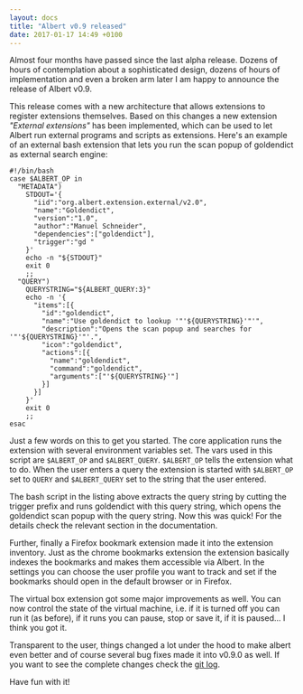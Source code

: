 ```yaml
---
layout: docs
title: "Albert v0.9 released"
date: 2017-01-17 14:49 +0100
---
```

Almost four months have passed since the last alpha release. Dozens of hours of contemplation about a sophisticated design, dozens of hours of implementation and even a broken arm later I am happy to announce the release of Albert v0.9.

This release comes with a new architecture that allows extensions to register extensions themselves. Based on this changes a new extension *"External extensions"* has been implemented, which can be used to let Albert run external programs and scripts as extensions. Here's an example of an external bash extension that lets you run the scan popup of goldendict as external search engine:

```
#!/bin/bash
case $ALBERT_OP in
  "METADATA")
    STDOUT='{
      "iid":"org.albert.extension.external/v2.0",
      "name":"Goldendict",
      "version":"1.0",
      "author":"Manuel Schneider",
      "dependencies":["goldendict"],
      "trigger":"gd "
    }'
    echo -n "${STDOUT}"
    exit 0
    ;;
  "QUERY")
    QUERYSTRING="${ALBERT_QUERY:3}"
    echo -n '{
      "items":[{
        "id":"goldendict",
        "name":"Use goldendict to lookup '"'${QUERYSTRING}'"'",
        "description":"Opens the scan popup and searches for '"'${QUERYSTRING}'"'.",
        "icon":"goldendict",
        "actions":[{
          "name":"goldendict",
          "command":"goldendict",
          "arguments":["'${QUERYSTRING}'"]
        }]
      }]
    }'
    exit 0
    ;;
esac

```
Just a few words on this to get you started. The core application runs the extension with several environment variables set. The vars used in this script are `$ALBERT_OP` and `$ALBERT_QUERY`. `$ALBERT_OP` tells the extension what to do. When the user enters a query the extension is started with `$ALBERT_OP` set to `QUERY` and `$ALBERT_QUERY` set to the string that the user entered.

The bash script in the listing above extracts the query string by cutting the trigger prefix and runs goldendict with this query string, which opens the goldendict scan popup with the query string. Now this was quick! For the details check the relevant section in the documentation.

Further, finally a Firefox bookmark extension made it into the extension inventory. Just as the chrome bookmarks extension the extension basically indexes the bookmarks and makes them accessible via Albert. In the settings you can choose the user profile you want to track and set if the bookmarks should open in the default browser or in Firefox.

The virtual box extension got some major improvements as well. You can now control the state of the virtual machine, i.e. if it is turned off you can run it (as before), if it runs you can pause, stop or save it, if it is paused... I think you got it.

Transparent to the user, things changed a lot under the hood to make albert even better and of course several bug fixes made it into v0.9.0 as well. If you want to see the complete changes check the [git log](https://github.com/albertlauncher/albert/commits/v0.9.0).

Have fun with it!
